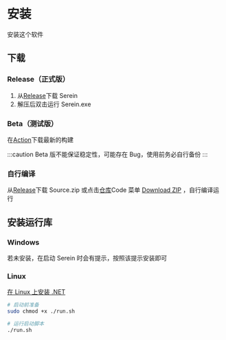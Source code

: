 # 安装

安装这个软件

## 下载

### Release（正式版）

1. 从[Release](https://github.com/Zaitonn/Serein/releases/latest)下载 Serein
2. 解压后双击运行 Serein.exe

### Beta（测试版）

在[Action](https://github.com/Zaitonn/Serein/actions)下载最新的构建  

:::caution
Beta 版不能保证稳定性，可能存在 Bug，使用前务必自行备份
:::

### 自行编译

从[Release](https://github.com/Zaitonn/Serein/releaseslatest)下载 Source.zip 或点击[仓库](https://github.com/Zaitonn/Serein)Code 菜单 [Download ZIP](https://github.com/Zaitonn/Serein/archive/refs/heads/main.zip) ，自行编译运行

## 安装运行库

### Windows

若未安装，在启动 Serein 时会有提示，按照该提示安装即可

### Linux

[在 Linux 上安装 .NET](https://learn.microsoft.com/zh-cn/dotnet/core/install/linux)

```sh
# 启动前准备
sudo chmod +x ./run.sh
```

```sh
# 运行启动脚本
./run.sh
```
